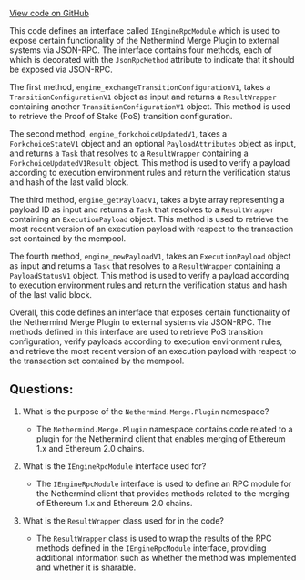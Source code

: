 [View code on GitHub](https://github.com/nethermindeth/nethermind/Nethermind.Merge.Plugin/IEngineRpcModule.Paris.cs)

This code defines an interface called `IEngineRpcModule` which is used to expose certain functionality of the Nethermind Merge Plugin to external systems via JSON-RPC. The interface contains four methods, each of which is decorated with the `JsonRpcMethod` attribute to indicate that it should be exposed via JSON-RPC.

The first method, `engine_exchangeTransitionConfigurationV1`, takes a `TransitionConfigurationV1` object as input and returns a `ResultWrapper` containing another `TransitionConfigurationV1` object. This method is used to retrieve the Proof of Stake (PoS) transition configuration.

The second method, `engine_forkchoiceUpdatedV1`, takes a `ForkchoiceStateV1` object and an optional `PayloadAttributes` object as input, and returns a `Task` that resolves to a `ResultWrapper` containing a `ForkchoiceUpdatedV1Result` object. This method is used to verify a payload according to execution environment rules and return the verification status and hash of the last valid block.

The third method, `engine_getPayloadV1`, takes a byte array representing a payload ID as input and returns a `Task` that resolves to a `ResultWrapper` containing an `ExecutionPayload` object. This method is used to retrieve the most recent version of an execution payload with respect to the transaction set contained by the mempool.

The fourth method, `engine_newPayloadV1`, takes an `ExecutionPayload` object as input and returns a `Task` that resolves to a `ResultWrapper` containing a `PayloadStatusV1` object. This method is used to verify a payload according to execution environment rules and return the verification status and hash of the last valid block.

Overall, this code defines an interface that exposes certain functionality of the Nethermind Merge Plugin to external systems via JSON-RPC. The methods defined in this interface are used to retrieve PoS transition configuration, verify payloads according to execution environment rules, and retrieve the most recent version of an execution payload with respect to the transaction set contained by the mempool.
## Questions: 
 1. What is the purpose of the `Nethermind.Merge.Plugin` namespace?
    - The `Nethermind.Merge.Plugin` namespace contains code related to a plugin for the Nethermind client that enables merging of Ethereum 1.x and Ethereum 2.0 chains.

2. What is the `IEngineRpcModule` interface used for?
    - The `IEngineRpcModule` interface is used to define an RPC module for the Nethermind client that provides methods related to the merging of Ethereum 1.x and Ethereum 2.0 chains.

3. What is the `ResultWrapper` class used for in the code?
    - The `ResultWrapper` class is used to wrap the results of the RPC methods defined in the `IEngineRpcModule` interface, providing additional information such as whether the method was implemented and whether it is sharable.